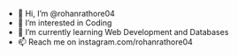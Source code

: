 - 👋 Hi, I’m @rohanrathore04
- 👀 I’m interested in Coding
- 🌱 I’m currently learning Web Development and Databases
- 📫 Reach me on instagram.com/rohanrathore04

<!---
rohanrathore04/rohanrathore04 is a ✨ special ✨ repository because its `README.md` (this file) appears on your GitHub profile.
You can click the Preview link to take a look at your changes.
--->
